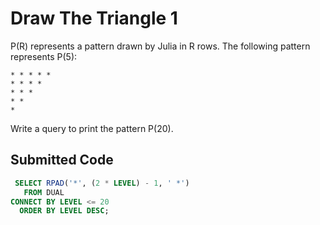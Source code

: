 # Draw The Triangle 1

P(R) represents a pattern drawn by Julia in R rows. The following pattern represents P(5):

```
* * * * * 
* * * * 
* * * 
* * 
*
```

Write a query to print the pattern P(20).

## Submitted Code

```sql
 SELECT RPAD('*', (2 * LEVEL) - 1, ' *')
   FROM DUAL
CONNECT BY LEVEL <= 20
  ORDER BY LEVEL DESC;
```
